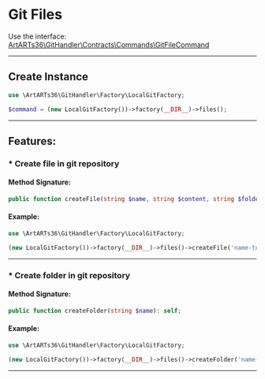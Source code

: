 # Git Files

Use the interface: [ArtARTs36\GitHandler\Contracts\Commands\GitFileCommand](../src/Contracts/Commands/GitFileCommand.php)

---

## Create Instance

```php
use \ArtARTs36\GitHandler\Factory\LocalGitFactory;

$command = (new LocalGitFactory())->factory(__DIR__)->files();
```

---

## Features:

### * Create file in git repository

#### Method Signature:

```php
public function createFile(string $name, string $content, string $folder): string;
```

#### Example:

```php
use \ArtARTs36\GitHandler\Factory\LocalGitFactory;

(new LocalGitFactory())->factory(__DIR__)->files()->createFile('name-test', 'content-test', 'folder-test');
```

---
### * Create folder in git repository

#### Method Signature:

```php
public function createFolder(string $name): self;
```

#### Example:

```php
use \ArtARTs36\GitHandler\Factory\LocalGitFactory;

(new LocalGitFactory())->factory(__DIR__)->files()->createFolder('name-test');
```

---
